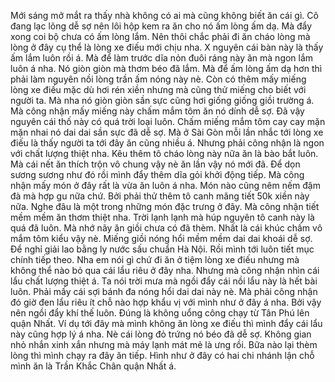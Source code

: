 Mới sáng mở mắt ra thấy nhà không có ai mà cũng không biết ăn cái gì. Cô đang lạc lõng dễ sợ nên lôi hộp kem ra ăn cho nó ấm lòng ấm dạ. Mà đẩy xong coi bộ chưa có ấm lòng lắm. Nên thôi chắc phải đi ăn cháo lòng mà lòng ở đây cụ thể là lòng xe điếu mới chịu nha. X nguyên cái bàn này là thấy ấm lắm luôn rồi á. Mà để làm trước dĩa nỏn đuôi ráng này ăn mà ngon lắm luôn á nha. Nó giòn giòn mà thơm béo đã lắm. Mà để ấm lòng ấm dạ hơn thì phải làm nguyên nồi lòng trần ấm nóng này nè. Còn có thêm mấy miếng lòng xe điếu mặc dù hơi rén xiền nhưng mà cũng thử miếng cho biết với người ta. Mà nha nó giòn giòn sần sực cũng hơi giống giống giồi trường á. Mà công nhận mấy miếng này chấm mắm tôm ăn nó dính dễ sợ. Đã vậy nguyên cái thố này có quá trời loại luôn. Chấm miếng mắm tôm cay cay mặn mặn nhai nó dai dai sần sực đã dễ sợ. Mà ở Sài Gòn mỗi lần nhắc tới lòng xe điếu là thấy người ta tới đây ăn cũng nhiều á. Nhưng phải công nhận là ngon với chất lượng thiệt nha. Kêu thêm tô cháo lòng này nữa ăn là bào bắt luôn. Mà cái nết ăn thích trộn vô chung vậy nè ăn lần vậy nó mới đã. Để dọn sương sương như đó rồi mình đẩy thêm dĩa gỏi khởi động tiếp. Mà công nhận mấy món ở đây rất là vừa ăn luôn á nha. Món nào cũng nêm nếm đậm đà mà hợp gu nữa chứ. Bởi phải thử thêm tô canh măng tiết 50k xiền này nữa. Nghe đâu là một trong những món đặc trưng ở đây. Mà công nhận tiết mềm mềm ăn thơm thiệt nha. Trời lạnh lạnh mà húp nguyên tô canh này là quá đã luôn. Mà nhớ nãy ăn giồi chưa có đã thèm. Nhất là cái khúc chấm vô mắm tôm kiểu vậy nè. Miếng giồi nóng hổi mềm mềm dai dai khoái dễ sợ. Để nghỉ giải lao bằng ly nước sấu chuẩn Hà Nội. Rồi mình tới luôn tiết mục chính tiếp theo. Nha em nói gì chứ đi ăn ở tiệm lòng xe điếu nhưng mà không thể nào bỏ qua cái lẩu riêu ở đây nha. Nhưng mà công nhận nhìn cái lẩu chất lượng thiệt á. Ta nói trời mưa mà ngồi đẩy cái nồi lẩu này là hết bài luôn. Phải mấy cái sợi bánh đa nóng hổi dai dai này nè. Mà phải công nhận đó giờ đen lẩu riêu ít chỗ nào hợp khẩu vị với mình như ở đây á nha. Bởi vậy nên ngồi đẩy khí thế luôn. Đúng là không uổng công chạy từ Tân Phú lên quận Nhất. Ví dụ tới đây mà mình không ăn lòng xe điếu thì mình đẩy cái lẩu này cũng hợp lý á nha. Nè cái lòng đỏ trứng nó béo đã dễ sợ. Không gian nhỏ nhắn xinh xắn nhưng mà máy lạnh mát mẻ là ưng rồi. Bữa nào lại thèm lòng thì mình chạy ra đây ăn tiếp. Hình như ở đây có hai chi nhánh lận chỗ mình ăn là Trần Khắc Chân quận Nhất á.